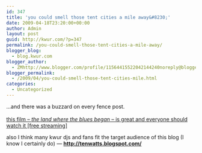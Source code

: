 ```yaml
---
id: 347
title: 'you could smell those tent cities a mile away&#8230;'
date: 2009-04-18T23:20:00+00:00
author: Admin
layout: post
guid: http://kwur.com/?p=347
permalink: /you-could-smell-those-tent-cities-a-mile-away/
blogger_blog:
  - blog.kwur.com
blogger_author:
  - ZMhttp://www.blogger.com/profile/11564415522042144240noreply@blogger.com
blogger_permalink:
  - /2009/04/you-could-smell-those-tent-cities-mile.html
categories:
  - Uncategorized
---
```

<div class="pf-content">
  <p>
    &#8230;and there was a buzzard on every fence post. <br /><a href="http://www.folkstreams.net/film,109"><br />this film &#8211; <span style="font-style:italic;">the land where the blues began</span> &#8211; is great and everyone should watch it [free streaming]</a>
  </p>
  
  <p>
    also I think many kwur djs and fans fit the target audience of this blog (I know I certainly do) &#8212; <span style="font-weight:bold;"><a href="http://tenwatts.blogspot.com">http://tenwatts.blogspot.com/</a></span>
  </p>
</div>